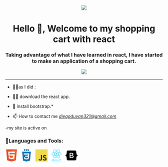 <div id="header" align="center">
<img src="https://us.123rf.com/450wm/kononok/kononok1805/kononok180500008/102901556-carro-de-compras-en-el-supermercado-con-mercanc%C3%ADas-estilo-plano-vector.jpg" width="200"/>
<h1 align="center">Hello 👋, Welcome to my shopping cart with react</h1>
<h3 align="center"> Taking advantage of what I have learned in react, I have started to make an application of a shopping cart.
</div>

<div id="badges" align="center"><a href="https://github.com/duvan321/duvan321/edit/main/README.md" target="_blank">
<img src="https://img.shields.io/github/gist/last-commit/duvan321?logo=github"/>
</a>
</div>

- - -
- 🙎‍♂️as I did :

- 👨‍💻 download the react app.
- 🌱 install bootstrap.*
- 📫 How to contact me
*diegoduvan321@gmail.com*
  
-my site is active on

<div align="left">
<h3>🔨Languages ​​and Tools:</h3>
<div>
<img src="https://github.com/devicons/devicon/raw/master/icons/html5/html5-original.svg" title="HTML5" alt="HTML" width="40" height="40"/>&nbsp;
<img src="https://github.com/devicons/devicon/raw/master/icons/css3/css3-plain-wordmark.svg" title="CSS3" alt="CSS" width="40" height="40"/>&nbsp;
<img src="https://github.com/devicons/devicon/raw/master/icons/javascript/javascript-original.svg" title="JAVASCRIPT" alt="JAVASCRIPT" width="40" height="40"/>&nbsp;
<img src="https://github.com/devicons/devicon/raw/master/icons/react/react-original-wordmark.svg" title="REACT" alt="REACT" width="40" height="40"/>&nbsp;
<img src="https://github.com/devicons/devicon/raw/master/icons/bootstrap/bootstrap-plain.svg" title="BOOTSTRAP" alt="BOOTSTRAP" width="40" height="40"/>&nbsp;
